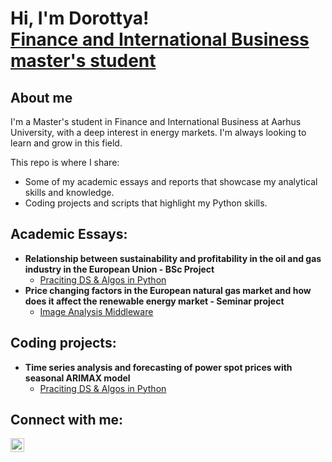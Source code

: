 <h1>Hi, I'm Dorottya! <br/><a href="https://github.com/dorottyabereczki">Finance and International Business master's student</a></h1>

<h2>About me</h2>
I'm a Master's student in Finance and International Business at Aarhus University, with a deep interest in energy markets. I'm always looking to learn and grow in this field.

This repo is where I share:

- Some of my academic essays and reports that showcase my analytical skills and knowledge.
- Coding projects and scripts that highlight my Python skills.

<h2>Academic Essays:</h2>

- <b>Relationship between sustainability and profitability in the oil and gas industry in the European Union - BSc Project</b>
  - [Praciting DS & Algos in Python](https://github.com/joshmadakor1/Algorithms-Practice)
- <b>Price changing factors in the European natural gas market and how does it affect the renewable energy market - Seminar project</b>
  - [Image Analysis Middleware](https://github.com/joshmadakor1/4chan-Image-Analysis-Middleware-C964)

<h2>Coding projects:</h2>

- <b>Time series analysis and forecasting of power spot prices with seasonal ARIMAX model</b>
  - [Praciting DS & Algos in Python](https://github.com/joshmadakor1/Algorithms-Practice)

<h2>Connect with me:</h2>

[<img align="left" alt="Dorottya Bereczki | LinkedIn" width="22px" src="https://cdn.jsdelivr.net/npm/simple-icons@v3/icons/linkedin.svg" />][linkedin]


[linkedin]: [https://www.linkedin.com/in/dorottya-bereczki/]

<!--
**dorottyabereczki/dorottyabereczki** is a ✨ _special_ ✨ repository because its `README.md` (this file) appears on your GitHub profile.

